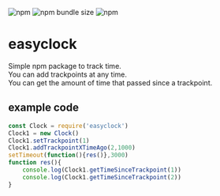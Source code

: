 ![npm](https://img.shields.io/npm/v/easyclock?style=flat-square)
![npm bundle size](https://img.shields.io/bundlephobia/min/easyclock?style=flat-square)
![npm](https://img.shields.io/npm/dw/easyclock?style=flat-square)
# easyclock
Simple npm package to track time.   
You can add trackpoints at any time.   
You can get the amount of time that passed since a trackpoint.



## example code

```javascript
const Clock = require('easyclock')
Clock1 = new Clock()
Clock1.setTrackpoint(1)
Clock1.addTrackpointXTimeAgo(2,1000)
setTimeout(function(){res()},3000)
function res(){
    console.log(Clock1.getTimeSinceTrackpoint(1))
    console.log(Clock1.getTimeSinceTrackpoint(2))
}
```
